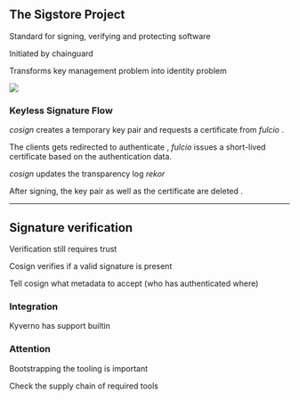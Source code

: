 ## The Sigstore Project

Standard for signing, verifying and protecting software [](https://www.sigstore.dev/)

Initiated by chainguard [](https://www.chainguard.dev/)

Transforms key management problem into identity problem

![](170_supply_chain_security/cosign/keyless.drawio.svg) <!-- .element: style="float: right; width: 45%; margin-left: 1em; margin-right: -2em;" -->

### Keyless Signature Flow

*cosign* creates a temporary key pair <i class="fa fa-circle-1"></i> and requests a certificate from *fulcio* <i class="fa fa-circle-2"></i>.

The clients gets redirected to authenticate <i class="fa fa-circle-3"></i>, *fulcio* issues a short-lived certificate <i class="fa fa-circle-4"></i> based on the authentication data.

*cosign* updates the transparency log *rekor* <i class="fa fa-circle-5"></i>

After signing, the key pair as well as the certificate are deleted <i class="fa fa-circle-6"></i>.

---

## Signature verification

Verification still requires trust

Cosign verifies if a valid signature is present

Tell cosign what metadata to accept (who has authenticated where)

### Integration

Kyverno has support builtin

### Attention

Bootstrapping the tooling is important

Check the supply chain of required tools
